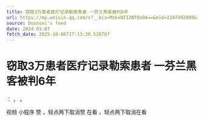 ```yaml
---
title: 窃取3万患者医疗记录勒索患者 一芬兰黑客被判6年
url: https://mp.weixin.qq.com/s?__biz=MzkxNTI2NTQxOA==&mid=2247492009&idx=1&sn=68f82af8bf7d014cd2d348ed1e9f4899
source: Doonsec's feed
date: 2024-05-07
fetch_date: 2025-10-06T17:13:38.528787
---
```


# 窃取3万患者医疗记录勒索患者 一芬兰黑客被判6年

：
，
。

视频
小程序
赞
，轻点两下取消赞
在看
，轻点两下取消在看